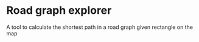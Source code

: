 # Road graph explorer
A tool to calculate the shortest path in a road graph
given rectangle on the map
